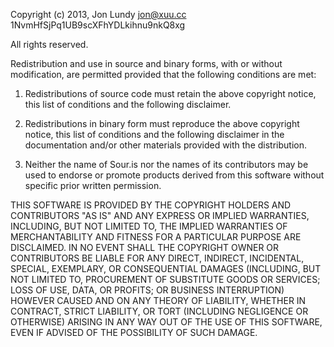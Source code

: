 Copyright (c) 2013, Jon Lundy <jon@xuu.cc> 1NvmHfSjPq1UB9scXFhYDLkihnu9nkQ8xg

All rights reserved.

Redistribution and use in source and binary forms, with or without
modification, are permitted provided that the following conditions are met: 

1.  Redistributions of source code must retain the above copyright notice, this
    list of conditions and the following disclaimer. 

2.  Redistributions in binary form must reproduce the above copyright notice,
    this list of conditions and the following disclaimer in the documentation
    and/or other materials provided with the distribution. 

3.  Neither the name of Sour.is nor the names of its contributors may be used 
    to endorse or promote products derived from this software without specific 
    prior written permission.

THIS SOFTWARE IS PROVIDED BY THE COPYRIGHT HOLDERS AND CONTRIBUTORS "AS IS" AND
ANY EXPRESS OR IMPLIED WARRANTIES, INCLUDING, BUT NOT LIMITED TO, THE IMPLIED
WARRANTIES OF MERCHANTABILITY AND FITNESS FOR A PARTICULAR PURPOSE ARE
DISCLAIMED. IN NO EVENT SHALL THE COPYRIGHT OWNER OR CONTRIBUTORS BE LIABLE FOR
ANY DIRECT, INDIRECT, INCIDENTAL, SPECIAL, EXEMPLARY, OR CONSEQUENTIAL DAMAGES
(INCLUDING, BUT NOT LIMITED TO, PROCUREMENT OF SUBSTITUTE GOODS OR SERVICES;
LOSS OF USE, DATA, OR PROFITS; OR BUSINESS INTERRUPTION) HOWEVER CAUSED AND
ON ANY THEORY OF LIABILITY, WHETHER IN CONTRACT, STRICT LIABILITY, OR TORT
(INCLUDING NEGLIGENCE OR OTHERWISE) ARISING IN ANY WAY OUT OF THE USE OF THIS
SOFTWARE, EVEN IF ADVISED OF THE POSSIBILITY OF SUCH DAMAGE.
